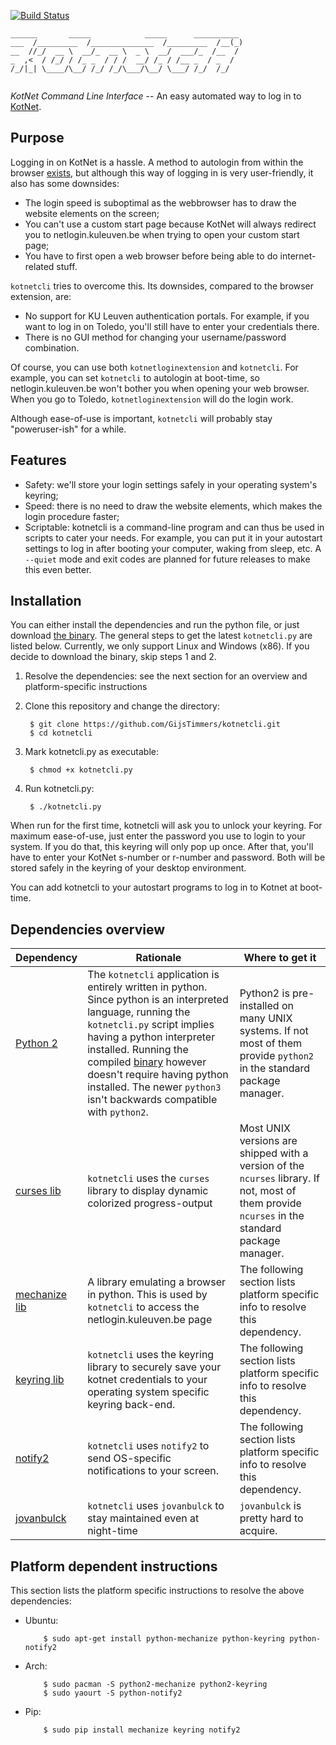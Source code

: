 [![Build Status](https://travis-ci.org/GijsTimmers/kotnetcli.svg?branch=master)](https://travis-ci.org/GijsTimmers/kotnetcli)

```
______       _____            _____      __________ 
___  /_________  /______________  /_________  /__(_)
__  //_/  __ \  __/_  __ \  _ \  __/  ___/_  /__  / 
_  ,<  / /_/ / /_ _  / / /  __/ /_ / /__ _  / _  /  
/_/|_| \____/\__/ /_/ /_/\___/\__/ \___/ /_/  /_/   
                                                    
```

*KotNet Command Line Interface* -- An easy automated way to log in to
[KotNet](https://admin.kuleuven.be/icts/english/kotnet).

## Purpose

Logging in on KotNet is a hassle. A method to autologin from within the
browser
[exists](https://code.google.com/p/kotnetloginextension/),
but although this way of logging in is very user-friendly, it also has
some downsides:

- The login speed is suboptimal as the webbrowser has to draw the 
website elements on the screen;
- You can't use a custom start page because KotNet will always redirect
you to netlogin.kuleuven.be when trying to open your custom start page;
- You have to first open a web browser before being able to do internet-
related stuff.

`kotnetcli` tries to overcome this. Its downsides, compared to the 
browser extension, are:

- No support for KU Leuven authentication portals. For example, if you
want to log in on Toledo, you'll still have to enter your credentials
there.
- There is no GUI method for changing your username/password
combination.

Of course, you can use both `kotnetloginextension` and `kotnetcli`. For
example, you can set `kotnetcli` to autologin at boot-time, so 
netlogin.kuleuven.be won't bother you when opening your web browser. 
When you go to Toledo, `kotnetloginextension` will do the login work.

Although ease-of-use is important, `kotnetcli` will probably stay
"poweruser-ish" for a while.

## Features

- Safety: we'll store your login settings safely in your operating
system's keyring;
- Speed: there is no need to draw the website elements, which makes the
login procedure faster;
- Scriptable: kotnetcli is a command-line program and can thus be used
in scripts to cater your needs. For example, you can put it in your
autostart settings to log in after booting your computer, waking from
sleep, etc. A `--quiet` mode and exit codes are planned for future
releases to make this even better.

## Installation

You can either install the dependencies and run the python file, or just
download
[the binary](https://github.com/GijsTimmers/kotnetcli/releases/latest).
The general steps to get the latest `kotnetcli.py` are listed below.
Currently, we only support Linux and Windows (x86).
If you decide to download the binary, skip steps 1 and 2.

1. Resolve the dependencies: see the next section for an overview and
platform-specific instructions
        
2. Clone this repository and change the directory:

        $ git clone https://github.com/GijsTimmers/kotnetcli.git
        $ cd kotnetcli
        
3. Mark kotnetcli.py as executable:

        $ chmod +x kotnetcli.py
        
4. Run kotnetcli.py:

        $ ./kotnetcli.py

When run for the first time, kotnetcli will ask you to unlock your keyring. For
maximum ease-of-use, just enter the password you use to login to your system. If
you do that, this keyring will only pop up once.
After that, you'll have to enter your KotNet s-number or r-number and password.
Both will be stored safely in the keyring of your desktop environment.

You can add kotnetcli to your autostart programs to log in to Kotnet
at boot-time.

## Dependencies overview

| Dependency | Rationale | Where to get it|
|------------|-----------|--------------|
| [Python 2](https://www.python.org) | The `kotnetcli` application is entirely written in python.  Since python is an interpreted language, running the `kotnetcli.py` script implies having a python interpreter installed. Running the compiled [binary](https://github.com/GijsTimmers/kotnetcli/releases/latest) however doesn't require having python installed. The newer `python3` isn't backwards compatible with `python2`. | Python2 is pre-installed on many UNIX systems. If not most of them provide `python2` in the standard package manager.|
| [curses lib](https://docs.python.org/2/library/curses.html) | `kotnetcli` uses the `curses` library to display dynamic colorized progress-output  | Most UNIX versions are shipped with a version of the `ncurses` library. If not, most of them provide `ncurses` in the standard package manager. |
| [mechanize lib](https://pypi.python.org/pypi/mechanize/) | A library emulating a browser in python. This is used by `kotnetcli` to access the netlogin.kuleuven.be page | The following section lists platform specific info to resolve this dependency.|
| [keyring lib](https://pypi.python.org/pypi/keyring) | `kotnetcli` uses the keyring library to securely save your kotnet credentials to your operating system specific keyring back-end. | The following section lists platform specific info to resolve this dependency.|
| [notify2](https://pypi.python.org/pypi/notify2) | `kotnetcli` uses `notify2` to send OS-specific notifications to your screen. | The following section lists platform specific info to resolve this dependency.|
| [jovanbulck](https://github.com/jovanbulck) | `kotnetcli` uses `jovanbulck` to stay maintained even at night-time | `jovanbulck` is pretty hard to acquire.|
## Platform dependent instructions
This section lists the platform specific instructions to resolve the above dependencies:

  - Ubuntu:
  
            $ sudo apt-get install python-mechanize python-keyring python-notify2
        
  - Arch:
  
            $ sudo pacman -S python2-mechanize python2-keyring
            $ sudo yaourt -S python-notify2 
        
  - Pip:
  
            $ sudo pip install mechanize keyring notify2
